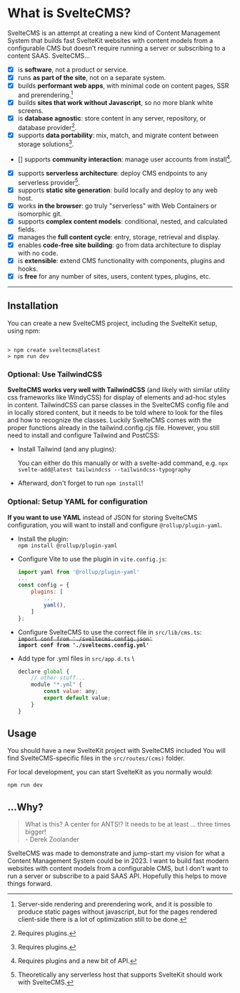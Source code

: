 # What is SvelteCMS?

SvelteCMS is an attempt at creating a new kind of Content Management System that builds fast SvelteKit websites with content models from a configurable CMS but doesn't require running a server or subscribing to a content SAAS. SvelteCMS...

* [x] is **software**, not a product or service.
* [x] runs **as part of the site**, not on a separate system.
* [x] builds **performant web apps**, with minimal code on content pages, SSR and prerendering.[^1]
* [x] builds **sites that work without Javascript**, so no more blank white screens.
* [x] is **database agnostic**: store content in any server, repository, or database provider[^2].
* [x] supports **data portability**: mix, match, and migrate content between storage solutions[^3].
* [] supports **community interaction**: manage user accounts from install[^4].
* [x] supports **serverless architecture**: deploy CMS endpoints to any serverless provider[^5].
* [x] supports **static site generation**: build locally and deploy to any web host.
* [x] works **in the browser**: go truly "serverless" with Web Containers or isomorphic git.
* [x] supports **complex content models**: conditional, nested, and calculated fields.
* [x] manages the **full content cycle**: entry, storage, retrieval and display.
* [x] enables **code-free site building**: go from data architecture to display with no code.
* [x] is **extensible**: extend CMS functionality with components, plugins and hooks.
* [x] is **free** for any number of sites, users, content types, plugins, etc.

[^1]: Server-side rendering and prerendering work, and it is possible to produce static pages without javascript, but for the pages rendered client-side there is a lot of optimization still to be done.
[^2]: Requires plugins.
[^3]: Requires plugins.
[^4]: Requires plugins and a new bit of API.
[^5]: Theoretically any serverless host that supports SvelteKit should work with SvelteCMS.

---

## Installation

You can create a new SvelteCMS project, including the SvelteKit setup, using npm:

```

> npm create sveltecms@latest
> npm run dev

```

### Optional: Use TailwindCSS

**SvelteCMS works very well with TailwindCSS** (and likely with similar utility css
frameworks like WindyCSS) for display of elements and ad-hoc styles in content.
TailwindCSS can parse classes in the SvelteCMS config file and in locally stored content,
but it needs to be told where to look for the files and how to recognize the classes.
Luckily SvelteCMS comes with the proper functions already in the tailwind.config.cjs file.
However, you still need to install and configure Tailwind and PostCSS:

* Install Tailwind (and any plugins):

    You can either do this manually or with a svelte-add command, e.g.
    `npx svelte-add@latest tailwindcss --tailwindcss-typography`

* Afterward, don't forget to run `npm install`!


### Optional: Setup YAML for configuration

**If you want to use YAML** instead of JSON for storing SvelteCMS configuration,
you will want to install and configure `@rollup/plugin-yaml`.

* Install the plugin: \
    `npm install @rollup/plugin-yaml`

* Configure Vite to use the plugin in `vite.config.js`:

    ``` js
    import yaml from '@rollup/plugin-yaml'
    ...
    const config = {
        plugins: [
            ...
            yaml(),
        ]
    };
    ```

* Configure SvelteCMS to use the correct file in `src/lib/cms.ts`: \
    ~~`import conf from './sveltecms.config.json'`~~ \
    **`import conf from './sveltecms.config.yml'`**

* Add type for .yml files in `src/app.d.ts` \

    ``` js
    declare global {
        // other stuff...
        module "*.yml" {
            const value: any;
            export default value;
        }
    }
    ```


## Usage

You should have a new SvelteKit project with SvelteCMS included
You will find SvelteCMS-specific files in the `src/routes/(cms)` folder.

For local development, you can start SvelteKit as you normally would:

`npm run dev`


## ...Why?

> What is this? A center for ANTS!? It needs to be at least ... three times bigger! \
  \- Derek Zoolander

SvelteCMS was made to demonstrate and jump-start my vision for what a Content Management
System could be in 2023. I want to build fast modern websites with content models from a
configurable CMS, but I don't want to run a server or subscribe to a paid SAAS API.
Hopefully this helps to move things forward.
